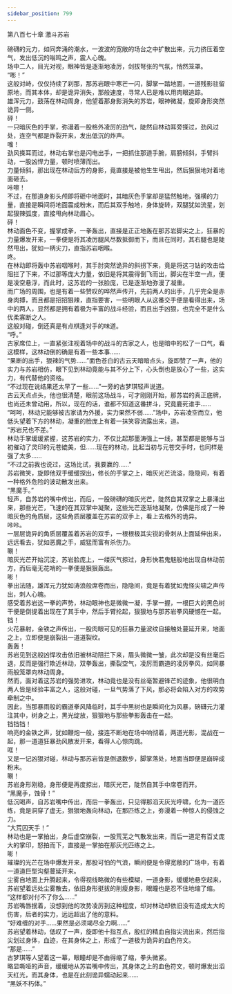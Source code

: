 ```yaml
---
sidebar_position: 799
---
```

 第八百七十章 激斗苏岩


磅礴的元力，如同奔涌的潮水，一波波的宽敞的场台之中扩散出来，元力挤压着空气，发出低沉的嗡鸣之声，震人心魄。  
场中二人，目光对视，眼神皆是逐渐地凌厉，剑拔弩张的气氛，悄然笼罩。  
“嘭！”  
这般对峙，仅仅持续了刹那，那苏岩眼中寒芒一闪，脚掌一踏地面，一道残影驻留原地，而其本体，却是诡异消失，那般速度，寻常人已是难以用肉眼追踪。  
雄浑元力，鼓荡在林动周身，他望着那身影消失的苏岩，眼神微凝，旋即身形突然诡异一侧。  
砰！  
一只暗灰色的手掌，弥漫着一股格外凌厉的劲气，陡然自林动耳旁搽过，劲风过处，连空气都是炸裂开来，发出低沉的炸声。  
嗤！  
劲风搽耳而过，林动右掌也是闪电出手，一把抓住那道手腕，肩膀倾斜，手臂抖动，一股凶悍力量，顿时喷薄而出。  
力量倾斜，那出现在林动后方的身影，竟直接是被他生生甩出，然后狠狠地对着地面砸去。  
咔嚓！  
不过，在那道身影头颅即将砸中地面时，其暗灰色手掌却是猛然触地，强横的力量，直接是瞬间将地面震成粉末，而后其双手触地，身体旋转，双腿犹如流星，划起狠辣弧度，直接甩向林动眉心。  
砰！  
林动面色不变，握掌成拳，一拳轰出，直接是正正地轰在那苏岩脚尖之上，狂暴的力量爆发开来，一拳便是将其凌厉腿风尽数抵御而下，而且在同时，其右腿也是陡然甩出，犹如一柄尖刀，直指苏岩咽喉。  
咚。  
在林动即将轰中苏岩咽喉时，其手肘突然诡异的斜拐下来，竟是将这刁钻的攻击给阻拦了下来，不过那等庞大力量，依旧是将其震得倒飞而出，脚尖在半空一点，便是凌空悬浮，而此时，这苏岩的一张脸庞，已是逐渐地弥漫了凝重。  
而广场的周围，也是有着一些赞叹的哗然声传开，先前两人的出手，几乎完全是赤身肉搏，而且都是招招狠辣，直指要害，一些明眼人从这番交手便是看得出来，场中的两人，显然都是拥有着极为丰富的战斗经验，而且出手凶狠，也完全不是什么优柔寡断之人。  
这般对碰，倒还真是有点棋逢对手的味道。  
“呼。”  
古家席位上，一直紧张注视着场中的战斗的古家之人，也是暗中的松了一口气，看这模样，这林动倒的确是有着一些本事……  
“果断的出手，狠辣的气势……”面色苍白的古云天暗暗点头，旋即赞了一声，他的实力与苏岩相仿，眼下见到林动竟能与其不分上下，心头倒也是放心了一些，这实力，有代替他的资格。  
“不过现在说结果还太早了一些……”一旁的古梦琪轻声说道。  
古云天点点头，他也很清楚，眼前这场战斗，可才刚刚开始，那苏岩的真正底牌，也尚还未曾动用，所以，现在的话，谁都不知道这番拼斗，究竟鹿死谁手……  
“呵呵，林动兄能够被古家请为外援，实力果然不弱……”场中，苏岩凌空而立，他低头望着下方的林动，凝重的脸庞上有着一抹笑容流露出来，道。  
“苏岩兄也不差。”  
林动手掌缓缓紧握，这苏岩的实力，不仅比起那墨涛强上一线，甚至都是能够与当初催动了灵印的元苍媲美，但……现在的林动，比起当初与元苍交手时，也同样是强了太多……  
“不过之前我也说过，这场比试，我要赢的……”  
苏岩微笑，旋即他双手缓缓探出，修长的手掌之上，暗灰光芒流溢，隐隐间，有着一种格外危险的波动散发出来。  
“黑魔手。”  
轻声，自苏岩的嘴中传出，而后，一股磅礴的暗灰光芒，陡然自其双掌之上暴涌出来，那些光芒，飞速的在其双掌中凝聚，这些光芒逐渐地凝聚，仿佛是形成了一种暗灰色的角质层，这些角质层覆盖在苏岩的双手上，看上去格外的诡异。  
咔咔。  
一层层诡异的角质层覆盖着苏岩的双手，一根根极其尖锐的骨刺从上面延伸出来，远远看去，犹如恶魔之手，威猛而富有杀伤力。  
唰！  
暗灰光芒开始沉淀，苏岩脸庞上，一缕灰气掠过，身形快若鬼魅般地出现自林动前方，而后毫无花哨的一拳便是狠狠轰出。  
嘭！  
拳出法随，雄浑元力犹如涛浪般席卷而出，隐隐间，竟是有着犹如鬼怪尖啸之声传出，刺人心魄。  
感受着苏岩这一拳的声势，林动眼神也是微微一凝，手掌一握，一根巨大的黑色树干便是倒提着出现在了其手中，然后手臂抡起，狠狠地与那苏岩拳风硬憾在一起。  
铛！  
火花暴射，金铁之声传出，一股肉眼可见的狂暴力量波纹自接触处蔓延开来，地面之上，立即便是崩裂出一道道裂纹。  
轰轰！  
苏岩见到这般凶悍攻击依旧被林动阻拦下来，眉头微微一皱，此次却是没有丝毫后退，反而是强行欺近林动，双拳轰出，撕裂空气，凌厉而霸道的凌厉拳风，如同暴雨般笼罩向林动周身。  
然而，面对着这苏岩的强势进攻，林动竟也是没有丝毫暂避锋芒的迹象，他很明白两人皆是经验丰富之人，这般对碰，一旦气势落了下风，那必将会陷入对方的攻势牵制之中。  
因此，当那暴雨般的霸道拳风降临时，其手中黑树也是瞬间化为风暴，磅礴元力灌注其中，树身之上，黑光绽放，狠狠地与那些拳影轰击在一起。  
铛铛铛！  
响亮的金铁之声，犹如鞭炮一般，接连不断地在场中响彻着，两道光影，混战在一起，那一道道狂暴劲风散发开来，看得人心惊肉跳。  
哐！  
又是一记凶狠对碰，林动与那苏岩皆是倒退数步，脚掌落处，地面当即便是崩碎成粉末。  
唰！  
苏岩身形刚稳，身形便是再度掠出，暗灰光芒，陡然自其手中席卷而开。  
“黑魔手，蚀骨！”  
低沉喝声，自苏岩嘴中传出，而后一拳轰出，只见得那滔天灰光呼啸，化为一道匹练，竟是洞穿了虚无，狠狠地轰向林动，在那匹练之上，弥漫着一种惊人的侵蚀之力。  
“大荒囚天手！”  
林动也是一掌拍出，身后虚空崩裂，一股荒芜之气散发出来，而后一道足有百丈庞大的掌印，怒拍而下，直接是一掌拍在那灰光匹练之上。  
嘭！  
璀璨的光芒在场中爆发开来，那股可怕的气浪，瞬间便是令得宽敞的广场中，有着一道道巨型沟壑蔓延开来。  
尘雾自地面上升腾起来，令得视线略微的有些模糊，一道身影，缓缓地悬空起来，苏岩望着远处尘雾散去，依旧身形挺拔的削瘦身影，眼瞳也是忍不住地缩了缩。  
“这样都对付不了你么……”  
苏岩嘴唇抿着，没想到他的攻势凌厉到这种程度，却对林动却依旧没有造成太大的伤害，后者的实力，远远超出了他的意料。  
“好难缠的对手……果然是必须竭尽全力啊……”  
苏岩望着林动，低叹了一声，旋即他十指互点，殷红的精血自指尖流出来，然后指尖划过身体，血迹，在其身体之上，形成了一道极为诡异的血色符文。  
“那是……”  
古梦琪等人望着这一幕，眼瞳却是不由得缩了缩，拳头微紧。  
略显嘶哑的声音，缓缓地从苏岩嘴中传出，其身体之上的血色符文，顿时爆发出滔天红光，而其身体，也是在此刻诡异蠕动起来……  
“黑妖不朽体。”  
  
  
